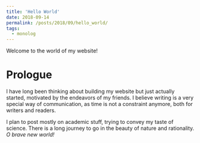```yaml
---
title: 'Hello World'
date: 2018-09-14
permalink: /posts/2018/09/hello_world/
tags:
  - monolog
---
```


Welcome to the world of my website!

# Prologue

I have long been thinking about building my website but just actually started, motivated by the endeavors of my friends. I believe writing is a very special way of communication, as time is not a constraint anymore, both for writers and readers. 

I plan to post mostly on academic stuff, trying to convey my taste of science. There is a long journey to go in the beauty of nature and rationality. *O brave new world!* 